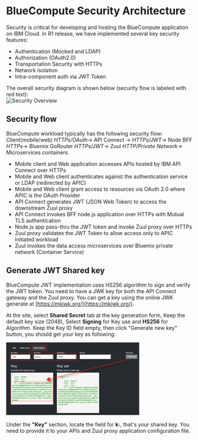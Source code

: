 # BlueCompute Security Architecture

Security is critical for developing and hosting the BlueCompute application on IBM Cloud. In R1 release, we have implemented several key security features:  

- Authentication (Mocked and LDAP)
- Authorization (OAuth2.0)
- Transportation Security with HTTPs
- Network isolation
- Intra-component auth via JWT Token

The overall security diagram is shown below (security flow is labeled with red text):  
![Security Overview](imgs/OmniChannelEndToEnd_security.png?raw=true)  


## Security flow

BlueCompute workload typically has the following security flow:
Client(mobile/web) *HTTPs/OAuth*-> API Connect -> *HTTPs/JWT*->  Node BFF *HTTPs*-> Bluemix GoRouter *HTTPs/JWT*-> Zuul *HTTP/Private Network*-> Microservices containers

- Mobile client and Web application accesses APIs hosted by IBM API Connect over HTTPs
- Mobile and Web client authenticates against the authentication service or LDAP (redirected by APIC)
- Mobile and Web client grant access to resources via OAuth 2.0 where APIC is the OAuth Provider
- API Connect generates JWT (JSON Web Token) to access the downstream Zuul proxy
- API Connect invokes BFF node.js application over HTTPs with Mutual TLS authentication
- Node.js app pass-thru the JWT token and invoke Zuul proxy over HTTPs
- Zuul proxy validates the JWT Token to allow access only to APIC initiated workload
- Zuul invokes the data access microservices over Bluemix private network (Container Service)

## Generate JWT Shared key

BlueCompute JWT implementation uses HS256 algorithm to sign and verify the JWT token. You need to have a JWK key for both the API Connect gateway and the Zuul proxy. You can get a key using the online JWK generate at [https://mkjwk.org/](https://mkjwk.org/).

At the site, select **Shared Secret** tab at the key generation form,
Keep the default key size (2048), Select **Signing** for Key use and **HS256** for Algorithm. Keep the Key ID field empty, then click "Generate new key" button, you should get your key as following:

![JWT Key generator](imgs/jwk_key_generator.png?raw=true) 

Under the **"Key"** section, locate the field for **k:**, that's your shared key. You need to provide it to your APIs and Zuul proxy application configuration file.
